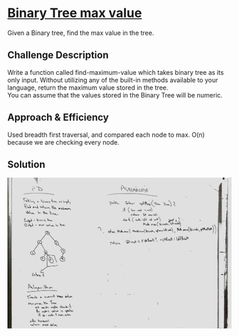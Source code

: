# [Binary Tree max value](../src/main/java/code/challenges/BinaryTree.java)
Given a Binary tree, find the max value in the tree.

## Challenge Description
Write a function called find-maximum-value which takes binary tree as its only input. Without utilizing any of the built-in methods available to your language, return the maximum value stored in the tree.  
 You can assume that the values stored in the Binary Tree will be numeric.
## Approach & Efficiency
Used breadth first traversal, and compared each node to max.
O(n) because we are checking every node.

## Solution
![Whiteboard](../assets/whiteboard_Binary_Tree_max.jpg)
